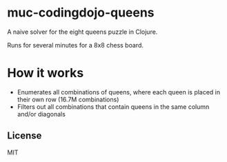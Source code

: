 # muc-codingdojo-queens

A naive solver for the eight queens puzzle in Clojure.

Runs for several minutes for a 8x8 chess board.

# How it works

* Enumerates all combinations of queens, where each queen is placed in their own row (16.7M combinations)
* Filters out all combinations that contain queens in the same column and/or diagonals

## License

MIT